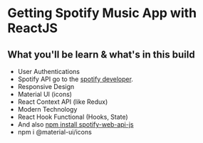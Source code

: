 # Getting Spotify Music App with ReactJS

## What you'll be learn & what's in this build

- User Authentications
- Spotify API go to the [spotify developer](https://developer.spotify.com/). 
- Responsive Design
- Material UI (icons)
- React Context API (like Redux)
- Modern Technology
- React Hook Functional (Hooks, State)
- And also [npm install spotify-web-api-js]()
- npm i @material-ui/icons